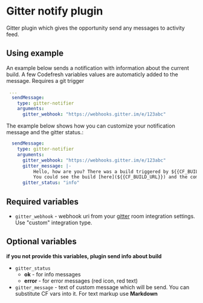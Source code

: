 # Gitter notify plugin

Gitter plugin which gives the opportunity send any messages to activity feed.

## Using example

An example below sends a notification with information about the current build. A few Codefresh variables values are automaticly added to the message. Requires a git trigger

```yaml
 ...
  sendMessage:
    type: gitter-notifier
    arguments:
      gitter_webhook: "https://webhooks.gitter.im/e/123abc"
```
The example below shows how you can customize your notification message and the gitter status.:

```yaml
  sendMessage:
    type: gitter-notifier
    arguments:
      gitter_webhook: "https://webhooks.gitter.im/e/123abc"
      gitter_message: |-
          Hello, how are you? There was a build triggered by ${{CF_BUILD_INITIATOR}}
          You could see the build [here](${{CF_BUILD_URL}}) and the commit [here](${{CF_COMMIT_URL}})
      gitter_status: "info"
```

## Required variables

- `gitter_webhook` - webhook uri from  your [gitter](https://gitter.im) room integration settings. Use "custom" integration type.

## Optional variables

**if you not provide this variables, plugin send info about build**

- `gitter_status`
  - **ok** - for info messages
  - **error** - for error messages (red icon, red text)
- `gitter_message` - text of custom message which will be send. You can substitute CF vars into it. For text markup use **Markdown**
